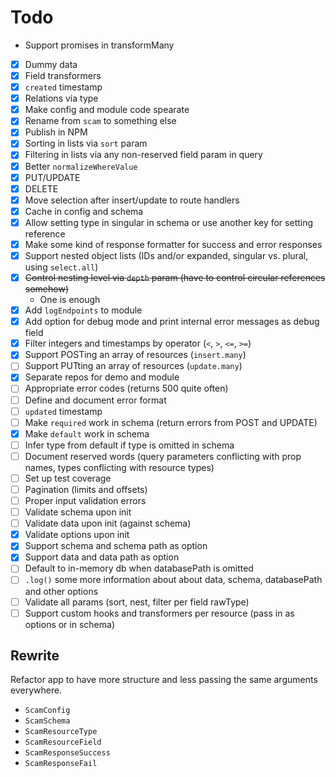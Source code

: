 # Todo

- Support promises in transformMany

- [x] Dummy data
- [x] Field transformers
- [x] `created` timestamp
- [x] Relations via type
- [x] Make config and module code spearate
- [x] Rename from `scam` to something else
- [x] Publish in NPM
- [x] Sorting in lists via `sort` param
- [x] Filtering in lists via any non-reserved field param in query
- [x] Better `normalizeWhereValue`
- [x] PUT/UPDATE
- [x] DELETE
- [x] Move selection after insert/update to route handlers
- [x] Cache in config and schema
- [x] Allow setting type in singular in schema or use another key for setting reference
- [x] Make some kind of response formatter for success and error responses
- [x] Support nested object lists (IDs and/or expanded, singular vs. plural, using `select.all`)
- [x] ~~Control nesting level via `depth` param (have to control circular references somehow)~~
	- One is enough
- [x] Add `logEndpoints` to module
- [x] Add option for debug mode and print internal error messages as debug field
- [x] Filter integers and timestamps by operator (`<`, `>`, `<=`, `>=`)
- [x] Support POSTing an array of resources (`insert.many`)
- [ ] Support PUTting an array of resources (`update.many`)
- [x] Separate repos for demo and module
- [ ] Appropriate error codes (returns 500 quite often)
- [ ] Define and document error format
- [ ] `updated` timestamp
- [ ] Make `required` work in schema (return errors from POST and UPDATE)
- [x] Make `default` work in schema
- [ ] Infer type from default if type is omitted in schema
- [ ] Document reserved words (query parameters conflicting with prop names, types conflicting with resource types)
- [ ] Set up test coverage
- [ ] Pagination (limits and offsets)
- [ ] Proper input validation errors
- [ ] Validate schema upon init
- [ ] Validate data upon init (against schema)
- [x] Validate options upon init
- [x] Support schema and schema path as option
- [x] Support data and data path as option
- [ ] Default to in-memory db when databasePath is omitted
- [ ] `.log()` some more information about about data, schema, databasePath and other options
- [ ] Validate all params (sort, nest, filter per field rawType)
- [ ] Support custom hooks and transformers per resource (pass in as options or in schema)

## Rewrite

Refactor app to have more structure and less passing the same arguments everywhere.

- `ScamConfig`
- `ScamSchema`
- `ScamResourceType`
- `ScamResourceField`
- `ScamResponseSuccess`
- `ScamResponseFail`
